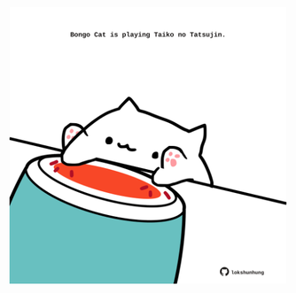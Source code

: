 <!-- built at 24/02/2021, 22:01:42 UTC -->
<p align="center">
  <img width="500" height="500" src="./ReadmeImage.svg">
</p>
